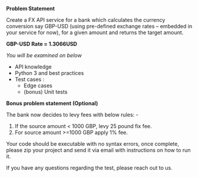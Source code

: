 **Problem Statement**

Create a FX API service for a bank which calculates the currency conversion say GBP-USD (using pre-defined exchange rates – embedded in your service for now), for a given amount and returns the target amount.

**GBP-USD Rate = 1.3066USD**

_You will be examined on below_

- API knowledge
- Python 3 and best practices
- Test cases :
  - Edge cases
  - (bonus) Unit tests

**Bonus problem statement (Optional)**

The bank now decides to levy fees with below rules: -

1. If the source amount < 1000 GBP, levy 25 pound fix fee.
2. For source amount >=1000 GBP apply 1% fee.

Your code should be executable with no syntax errors, once complete, please zip your project and send it via email with instructions on how to run it.

If you have any questions regarding the test, please reach out to us.
